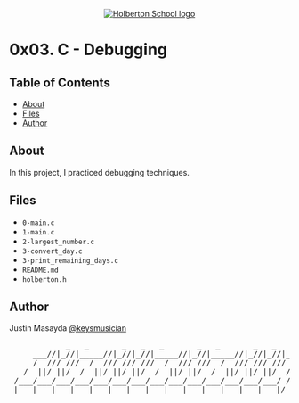 <p align="center">
  <a href=#>
    <img src="https://intranet.hbtn.io/assets/holberton-logo-full-black-157ccfa3d2134776c1e3f78c0fe682968e8848b64fcacc6187976044f75f35a8.png" alt="Holberton School logo">
  </a>
</p>

# 0x03. C - Debugging

## Table of Contents
* [About](#about)
* [Files](#files)
* [Author](#author)

## About
In this project, I practiced debugging techniques.

## Files
* `0-main.c`
* `1-main.c`
* `2-largest_number.c`
* `3-convert_day.c`
* `3-print_remaining_days.c`
* `README.md`
* `holberton.h`

## Author
Justin Masayda [@keysmusician](https://github.com/keysmusician)
<pre align="center">
            _   _       _   _   _       _   _       _   _   _
     ___//|_//|_____//|_//|_//|_____//|_//|_____//|_//|_//|___
     /  /// ///  /  /// /// ///  /  /// ///  /  /// /// ///  / |
   /  ||/ ||/  /  ||/ ||/ ||/  /  ||/ ||/  /  ||/ ||/ ||/  / /
 /___/___/___/___/___/___/___/___/___/___/___/___/___/___/ /
|___|___|___|___|___|___|___|___|___|___|___|___|___|___|/
</pre>
<p><span style="font-family: 'Lucida Console'; line-height: 14px; font-size: 14px; display: inline-block;">&nbsp;</span></p>
